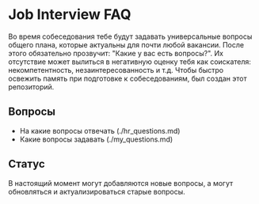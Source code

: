 # Job Interview FAQ
Во время собеседования тебе будут задавать универсальные вопросы общего плана, которые актуальны для почти любой вакансии. 
После этого обязательно прозвучит: "Какие у вас есть вопросы?". Их отсутствие может вылиться в негативную оценку тебя как соискателя: некомпетентность, незаинтересованность и т.д.
Чтобы быстро освежить память при подготовке к собеседованиям, был создан этот репозиторий.

## Вопросы
* На какие вопросы отвечать (./hr_questions.md)
* Какие вопросы задавать (./my_questions.md)

## Статус
В настоящий момент могут добавляются новые вопросы, а могут обновляться и актуализироваться старые вопросы.
